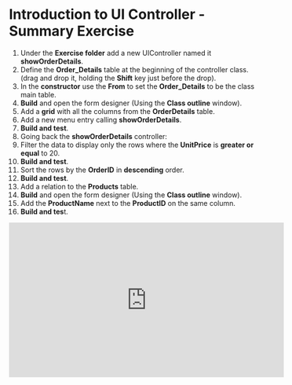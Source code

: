 ﻿# Introduction to UI Controller - Summary Exercise


1.	Under the **Exercise folder** add a new UIController named it **showOrderDetails**.
1.	Define the **Order_Details** table at the beginning of the controller class.(drag and drop it, holding the **Shift** key just before the drop).
1.  In the **constructor** use the **From** to set the **Order_Details** to be the class main table.
1.  **Build** and open the form designer (Using the **Class outline** window). 
1.  Add a **grid** with all the columns from the **OrderDetails** table.
1.	Add a new menu entry calling **showOrderDetails**.
1.  **Build and test**.
1.  Going back the **showOrderDetails** controller:
1.	Filter the data to display only the rows where the **UnitPrice** is **greater or equal** to 20.
1.  **Build and test**.
1.	Sort the rows by the **OrderID** in **descending** order.
1.  **Build and test**.
1.	Add a relation to the **Products** table. 
1.  **Build** and open the form designer (Using the **Class outline** window). 
1.  Add the **ProductName** next to the **ProductID** on the same column.
1.	**Build and tes**t.


<iframe width="560" height="315" src="https://www.youtube.com/embed/yXLJhIwrFdY?list=PL1DEQjXG2xnKwhPzEwuvVkEL7a_D9-pkL" frameborder="0" allowfullscreen></iframe>